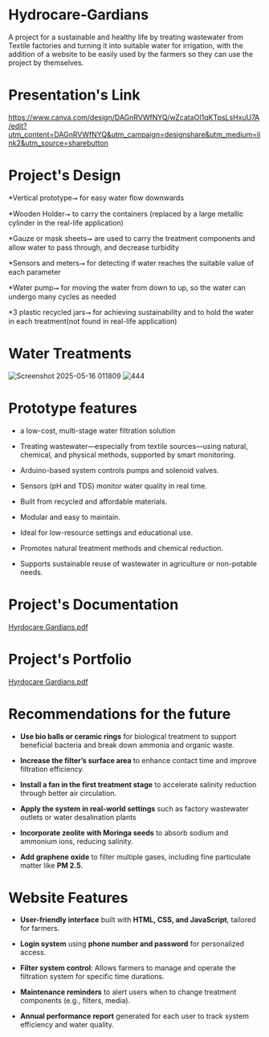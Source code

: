 # Hydrocare-Gardians
A project for a sustainable and healthy life by treating wastewater from Textile factories and turning it into suitable water for irrigation, with the addition of a website to be easily used by the farmers so they can use the project by themselves.
# Presentation's Link
https://www.canva.com/design/DAGnRVWfNYQ/wZcataOI1qKTpsLsHxuU7A/edit?utm_content=DAGnRVWfNYQ&utm_campaign=designshare&utm_medium=link2&utm_source=sharebutton
# Project's Design
*Vertical prototype⭢ for easy water flow downwards

*Wooden Holder⭢ to carry the containers (replaced by a large metallic cylinder in the real-life application)

*Gauze or mask sheets⭢ are used to carry the treatment components and allow water to pass through, and decrease turbidity

*Sensors and meters⭢ for detecting if water reaches the suitable value of each parameter 

*Water pump⭢ for moving the water from down to up, so the water can undergo many cycles as needed

*3 plastic recycled jars⭢ for achieving sustainability and to hold the water in each treatment(not found in real-life application)
# Water Treatments
![Screenshot 2025-05-16 011809](https://github.com/user-attachments/assets/3866970e-eb00-40c1-a0dc-69b7b2c2aa7f)
![444](https://github.com/user-attachments/assets/9468a8a3-8bde-4db8-b07b-5430553f9a7f)
# Prototype features
* a low-cost, multi-stage water filtration solution
  
* Treating wastewater—especially from textile sources—using natural, chemical, and physical methods, supported by smart monitoring.

* Arduino-based system controls pumps and solenoid valves.
  
* Sensors (pH and TDS) monitor water quality in real time.

* Built from recycled and affordable materials.
  
* Modular and easy to maintain.

* Ideal for low-resource settings and educational use.

* Promotes natural treatment methods and chemical reduction.
  
* Supports sustainable reuse of wastewater in agriculture or non-potable needs.
# Project's Documentation 
[Hyrdocare Gardians.pdf](https://github.com/user-attachments/files/20235298/Hyrdocare.Gardians.pdf)
# Project's Portfolio
[Hyrdocare Gardians.pdf](https://github.com/user-attachments/files/20235423/Hyrdocare.Gardians.pdf)
# Recommendations for the future
* **Use bio balls or ceramic rings** for biological treatment to support beneficial bacteria and break down ammonia and organic waste.
  
* **Increase the filter’s surface area** to enhance contact time and improve filtration efficiency.
  
* **Install a fan in the first treatment stage** to accelerate salinity reduction through better air circulation.
  
* **Apply the system in real-world settings** such as factory wastewater outlets or water desalination plants
  
* **Incorporate zeolite with Moringa seeds** to absorb sodium and ammonium ions, reducing salinity.
  
* **Add graphene oxide** to filter multiple gases, including fine particulate matter like **PM 2.5**.

# Website Features
* **User-friendly interface** built with **HTML, CSS, and JavaScript**, tailored for farmers.
  
* **Login system** using **phone number and password** for personalized access.

*  **Filter system control**: Allows farmers to manage and operate the filtration system for specific time durations.
  
* **Maintenance reminders** to alert users when to change treatment components (e.g., filters, media).
  
* **Annual performance report** generated for each user to track system efficiency and water quality.
